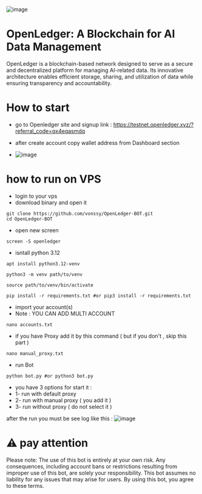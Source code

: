 ![image](https://github.com/user-attachments/assets/6b3468fb-d66c-41b2-8467-362c991e9d22)

# OpenLedger: A Blockchain for AI Data Management

OpenLedger is a blockchain-based network designed to serve as a secure and decentralized platform for managing AI-related data. Its innovative architecture enables efficient storage, sharing, and utilization of data while ensuring transparency and accountability.

# How to start 

* go to Openledger site and signup 
link : https://testnet.openledger.xyz/?referral_code=qx4eqasmdq

* after create account copy wallet address from Dashboard section
* ![image](https://github.com/user-attachments/assets/af03e3de-e194-4be7-a585-0d168c1ae74c)

# how to run on VPS
* login to your vps
* download binary and open it
```
git clone https://github.com/vonssy/OpenLedger-BOT.git
cd OpenLedger-BOT
```
* open new screen
```
screen -S openledger
```
* isntall python 3.12
```
apt install python3.12-venv
```
```
python3 -m venv path/to/venv
```
```
source path/to/venv/bin/activate
```
```
pip install -r requirements.txt #or pip3 install -r requirements.txt
```
* import your account(s)
* Note : YOU CAN ADD MULTI ACCOUNT
```
nano accounts.txt
```
* if you have Proxy add it by this command ( but if you don't , skip this part )
```
nano manual_proxy.txt
```
* run Bot
```
python bot.py #or python3 bot.py
```
* you have 3 options for start it :
* 1- run with default proxy
* 2- run with manual proxy ( you add it )
* 3- run without proxy ( do not select it )

after the run you must be see log like this : 
![image](https://github.com/user-attachments/assets/cb26917e-a9b1-4764-8dab-ad47338febb8)

# ⚠️ **pay attention**  
Please note: The use of this bot is entirely at your own risk. Any consequences, including account bans or restrictions resulting from improper use of this bot, are solely your responsibility. This bot assumes no liability for any issues that may arise for users. By using this bot, you agree to these terms.

